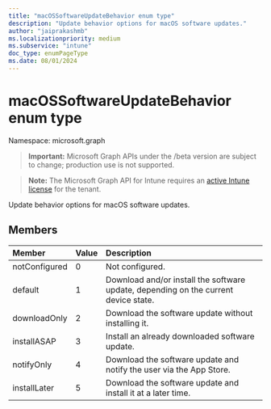 ```yaml
---
title: "macOSSoftwareUpdateBehavior enum type"
description: "Update behavior options for macOS software updates."
author: "jaiprakashmb"
ms.localizationpriority: medium
ms.subservice: "intune"
doc_type: enumPageType
ms.date: 08/01/2024
---
```


# macOSSoftwareUpdateBehavior enum type

Namespace: microsoft.graph

> **Important:** Microsoft Graph APIs under the /beta version are subject to change; production use is not supported.

> **Note:** The Microsoft Graph API for Intune requires an [active Intune license](https://go.microsoft.com/fwlink/?linkid=839381) for the tenant.

Update behavior options for macOS software updates.

## Members
|Member|Value|Description|
|:---|:---|:---|
|notConfigured|0|Not configured.|
|default|1|Download and/or install the software update, depending on the current device state.|
|downloadOnly|2|Download the software update without installing it.|
|installASAP|3|Install an already downloaded software update.|
|notifyOnly|4|Download the software update and notify the user via the App Store.|
|installLater|5|Download the software update and install it at a later time.|
